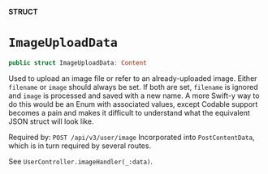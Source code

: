 **STRUCT**

# `ImageUploadData`

```swift
public struct ImageUploadData: Content
```

Used to upload an image file or refer to an already-uploaded image. Either `filename` or `image` should always be set. 
If both are set, `filename` is ignored and `image` is processed and saved with a new name. A more Swift-y way to do this
would be an Enum with associated values, except Codable support becomes a pain and makes it difficult to understand 
what the equivalent JSON struct will look like.

Required by: `POST /api/v3/user/image`
Incorporated into `PostContentData`, which is in turn required by several routes.

See `UserController.imageHandler(_:data)`.
